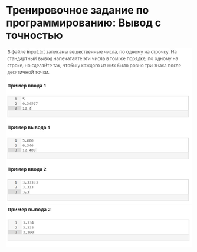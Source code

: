 # Тренировочное задание по программированию: Вывод с точностью
![image](./../../assets/159.jpg)
![image](./../../assets/160.jpg)
